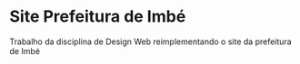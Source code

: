 # Site Prefeitura de Imbé
Trabalho da disciplina de Design Web reimplementando o site da prefeitura de Imbé
